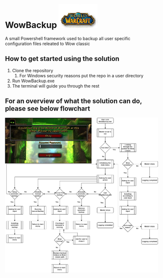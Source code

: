 # WowBackup ![Wow Classic](https://github.com/ChristofferWin/WowBackup/blob/main/Images/WowClassicIcon2Small.png) 
A small Powershell framework used to backup all user specific configuration files releated to Wow classic

## How to get started using the solution
1. Clone the repository
    1. For Windows security reasons put the repo in a user directory
2. Run WowBackup.exe
3. The terminal will guide you through the rest

## For an overview of what the solution can do, please see below flowchart
![Flowchart of WowBackup.exe](https://github.com/ChristofferWin/WowBackup/blob/main/Images/WowBackupFlowchart.png)